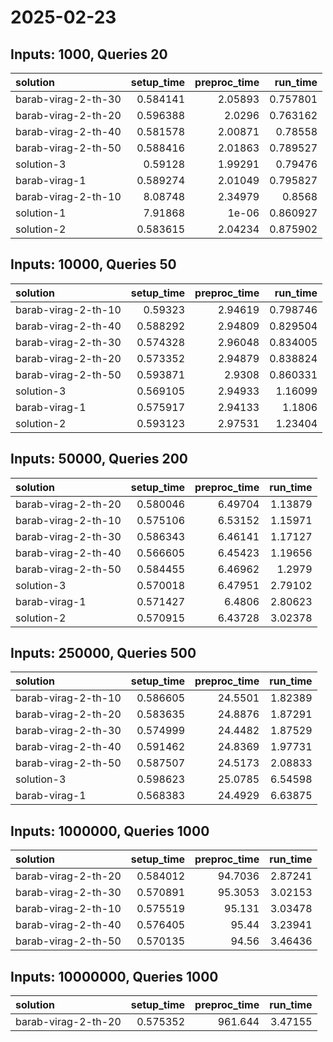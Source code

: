 # 2025-02-23

## Inputs: 1000, Queries 20

| solution            |   setup_time |   preproc_time |   run_time |
|:--------------------|-------------:|---------------:|-----------:|
| barab-virag-2-th-30 |     0.584141 |        2.05893 |   0.757801 |
| barab-virag-2-th-20 |     0.596388 |        2.0296  |   0.763162 |
| barab-virag-2-th-40 |     0.581578 |        2.00871 |   0.78558  |
| barab-virag-2-th-50 |     0.588416 |        2.01863 |   0.789527 |
| solution-3          |     0.59128  |        1.99291 |   0.79476  |
| barab-virag-1       |     0.589274 |        2.01049 |   0.795827 |
| barab-virag-2-th-10 |     8.08748  |        2.34979 |   0.8568   |
| solution-1          |     7.91868  |        1e-06   |   0.860927 |
| solution-2          |     0.583615 |        2.04234 |   0.875902 |

## Inputs: 10000, Queries 50

| solution            |   setup_time |   preproc_time |   run_time |
|:--------------------|-------------:|---------------:|-----------:|
| barab-virag-2-th-10 |     0.59323  |        2.94619 |   0.798746 |
| barab-virag-2-th-40 |     0.588292 |        2.94809 |   0.829504 |
| barab-virag-2-th-30 |     0.574328 |        2.96048 |   0.834005 |
| barab-virag-2-th-20 |     0.573352 |        2.94879 |   0.838824 |
| barab-virag-2-th-50 |     0.593871 |        2.9308  |   0.860331 |
| solution-3          |     0.569105 |        2.94933 |   1.16099  |
| barab-virag-1       |     0.575917 |        2.94133 |   1.1806   |
| solution-2          |     0.593123 |        2.97531 |   1.23404  |

## Inputs: 50000, Queries 200

| solution            |   setup_time |   preproc_time |   run_time |
|:--------------------|-------------:|---------------:|-----------:|
| barab-virag-2-th-20 |     0.580046 |        6.49704 |    1.13879 |
| barab-virag-2-th-10 |     0.575106 |        6.53152 |    1.15971 |
| barab-virag-2-th-30 |     0.586343 |        6.46141 |    1.17127 |
| barab-virag-2-th-40 |     0.566605 |        6.45423 |    1.19656 |
| barab-virag-2-th-50 |     0.584455 |        6.46962 |    1.2979  |
| solution-3          |     0.570018 |        6.47951 |    2.79102 |
| barab-virag-1       |     0.571427 |        6.4806  |    2.80623 |
| solution-2          |     0.570915 |        6.43728 |    3.02378 |

## Inputs: 250000, Queries 500

| solution            |   setup_time |   preproc_time |   run_time |
|:--------------------|-------------:|---------------:|-----------:|
| barab-virag-2-th-10 |     0.586605 |        24.5501 |    1.82389 |
| barab-virag-2-th-20 |     0.583635 |        24.8876 |    1.87291 |
| barab-virag-2-th-30 |     0.574999 |        24.4482 |    1.87529 |
| barab-virag-2-th-40 |     0.591462 |        24.8369 |    1.97731 |
| barab-virag-2-th-50 |     0.587507 |        24.5173 |    2.08833 |
| solution-3          |     0.598623 |        25.0785 |    6.54598 |
| barab-virag-1       |     0.568383 |        24.4929 |    6.63875 |

## Inputs: 1000000, Queries 1000

| solution            |   setup_time |   preproc_time |   run_time |
|:--------------------|-------------:|---------------:|-----------:|
| barab-virag-2-th-20 |     0.584012 |        94.7036 |    2.87241 |
| barab-virag-2-th-30 |     0.570891 |        95.3053 |    3.02153 |
| barab-virag-2-th-10 |     0.575519 |        95.131  |    3.03478 |
| barab-virag-2-th-40 |     0.576405 |        95.44   |    3.23941 |
| barab-virag-2-th-50 |     0.570135 |        94.56   |    3.46436 |

## Inputs: 10000000, Queries 1000

| solution            |   setup_time |   preproc_time |   run_time |
|:--------------------|-------------:|---------------:|-----------:|
| barab-virag-2-th-20 |     0.575352 |        961.644 |    3.47155 |
